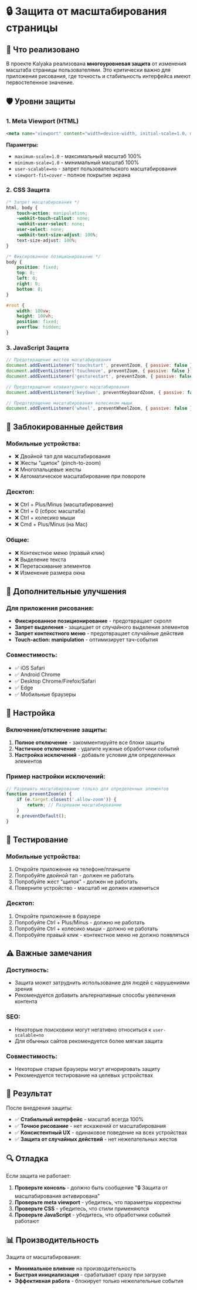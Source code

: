 # 🔒 Защита от масштабирования страницы

## 🎯 Что реализовано

В проекте Kalyaka реализована **многоуровневая защита** от изменения масштаба страницы пользователями. Это критически важно для приложения рисования, где точность и стабильность интерфейса имеют первостепенное значение.

## 🛡️ Уровни защиты

### 1. **Meta Viewport (HTML)**
```html
<meta name="viewport" content="width=device-width, initial-scale=1.0, maximum-scale=1.0, minimum-scale=1.0, user-scalable=no, viewport-fit=cover">
```

**Параметры:**
- `maximum-scale=1.0` - максимальный масштаб 100%
- `minimum-scale=1.0` - минимальный масштаб 100%
- `user-scalable=no` - запрет пользовательского масштабирования
- `viewport-fit=cover` - полное покрытие экрана

### 2. **CSS Защита**
```css
/* Запрет масштабирования */
html, body {
    touch-action: manipulation;
    -webkit-touch-callout: none;
    -webkit-user-select: none;
    user-select: none;
    -webkit-text-size-adjust: 100%;
    text-size-adjust: 100%;
}

/* Фиксированное позиционирование */
body {
    position: fixed;
    top: 0;
    left: 0;
    right: 0;
    bottom: 0;
}

#root {
    width: 100vw;
    height: 100vh;
    position: fixed;
    overflow: hidden;
}
```

### 3. **JavaScript Защита**
```javascript
// Предотвращение жестов масштабирования
document.addEventListener('touchstart', preventZoom, { passive: false });
document.addEventListener('touchmove', preventZoom, { passive: false });
document.addEventListener('gesturestart', preventZoom, { passive: false });

// Предотвращение клавиатурного масштабирования
document.addEventListener('keydown', preventKeyboardZoom, { passive: false });

// Предотвращение масштабирования колесиком мыши
document.addEventListener('wheel', preventWheelZoom, { passive: false });
```

## 🚫 Заблокированные действия

### **Мобильные устройства:**
- ❌ Двойной тап для масштабирования
- ❌ Жесты "щипок" (pinch-to-zoom)
- ❌ Многопальцевые жесты
- ❌ Автоматическое масштабирование при повороте

### **Десктоп:**
- ❌ Ctrl + Plus/Minus (масштабирование)
- ❌ Ctrl + 0 (сброс масштаба)
- ❌ Ctrl + колесико мыши
- ❌ Cmd + Plus/Minus (на Mac)

### **Общие:**
- ❌ Контекстное меню (правый клик)
- ❌ Выделение текста
- ❌ Перетаскивание элементов
- ❌ Изменение размера окна

## 🎨 Дополнительные улучшения

### **Для приложения рисования:**
- **Фиксированное позиционирование** - предотвращает скролл
- **Запрет выделения** - защищает от случайного выделения элементов
- **Запрет контекстного меню** - предотвращает случайные действия
- **Touch-action: manipulation** - оптимизирует тач-события

### **Совместимость:**
- ✅ iOS Safari
- ✅ Android Chrome
- ✅ Desktop Chrome/Firefox/Safari
- ✅ Edge
- ✅ Мобильные браузеры

## 🔧 Настройка

### **Включение/отключение защиты:**

1. **Полное отключение** - закомментируйте все блоки защиты
2. **Частичное отключение** - удалите нужные обработчики событий
3. **Настройка исключений** - добавьте условия для определенных элементов

### **Пример настройки исключений:**
```javascript
// Разрешить масштабирование только для определенных элементов
function preventZoom(e) {
    if (e.target.closest('.allow-zoom')) {
        return; // Разрешаем масштабирование
    }
    e.preventDefault();
}
```

## 📱 Тестирование

### **Мобильные устройства:**
1. Откройте приложение на телефоне/планшете
2. Попробуйте двойной тап - должен не работать
3. Попробуйте жест "щипок" - должен не работать
4. Поверните устройство - масштаб не должен измениться

### **Десктоп:**
1. Откройте приложение в браузере
2. Попробуйте Ctrl + Plus/Minus - должно не работать
3. Попробуйте Ctrl + колесико мыши - должно не работать
4. Попробуйте правый клик - контекстное меню не должно появляться

## ⚠️ Важные замечания

### **Доступность:**
- Защита может затруднить использование для людей с нарушениями зрения
- Рекомендуется добавить альтернативные способы увеличения контента

### **SEO:**
- Некоторые поисковики могут негативно относиться к `user-scalable=no`
- Для обычных сайтов рекомендуется более мягкая защита

### **Совместимость:**
- Некоторые старые браузеры могут игнорировать защиту
- Рекомендуется тестирование на целевых устройствах

## 🚀 Результат

После внедрения защиты:
- ✅ **Стабильный интерфейс** - масштаб всегда 100%
- ✅ **Точное рисование** - нет искажений от масштабирования
- ✅ **Консистентный UX** - одинаковое поведение на всех устройствах
- ✅ **Защита от случайных действий** - нет нежелательных жестов

## 🔍 Отладка

Если защита не работает:

1. **Проверьте консоль** - должно быть сообщение "🔒 Защита от масштабирования активирована"
2. **Проверьте meta viewport** - убедитесь, что параметры корректны
3. **Проверьте CSS** - убедитесь, что стили применяются
4. **Проверьте JavaScript** - убедитесь, что обработчики событий работают

## 📊 Производительность

Защита от масштабирования:
- **Минимальное влияние** на производительность
- **Быстрая инициализация** - срабатывает сразу при загрузке
- **Эффективная работа** - блокирует только нежелательные события
